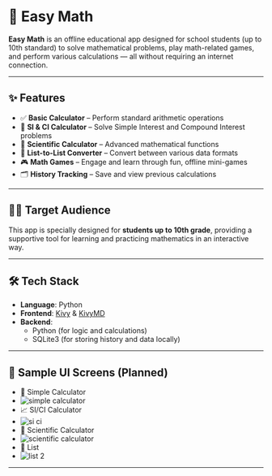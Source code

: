 # 📱 Easy Math

**Easy Math** is an offline educational app designed for school students (up to 10th standard) to solve mathematical problems, play math-related games, and perform various calculations — all without requiring an internet connection.

---

## ✨ Features

- ✅ **Basic Calculator** – Perform standard arithmetic operations  
- 🔁 **SI & CI Calculator** – Solve Simple Interest and Compound Interest problems  
- 🧮 **Scientific Calculator** – Advanced mathematical functions  
- 🔢 **List-to-List Converter** – Convert between various data formats  
- 🎮 **Math Games** – Engage and learn through fun, offline mini-games  
- 🗂️ **History Tracking** – Save and view previous calculations

---

## 🧑‍🎓 Target Audience

This app is specially designed for **students up to 10th grade**, providing a supportive tool for learning and practicing mathematics in an interactive way.

---

## 🛠️ Tech Stack

- **Language**: Python  
- **Frontend**: [Kivy](https://kivy.org/) & [KivyMD](https://kivymd.readthedocs.io/)  
- **Backend**:  
  - Python (for logic and calculations)  
  - SQLite3 (for storing history and data locally)

---

## 📸 Sample UI Screens (Planned)

- 📱 Simple Calculator
- ![simple calculator](https://github.com/user-attachments/assets/3264615e-001e-42ff-83ff-c5276bd0607f)
- 📈 SI/CI Calculator
- ![si ci](https://github.com/user-attachments/assets/53b91b23-8ce2-4331-b6f2-a5c2415c4c15)
- 🧠 Scientific Calculator
- ![scientific calculator](https://github.com/user-attachments/assets/f2fc863e-dda9-4d0b-865b-0f20bce4fa34)
- 🔄 List
- ![list 2](https://github.com/user-attachments/assets/def01e07-c6a9-4d1d-b225-efe40a50c4be)

---
